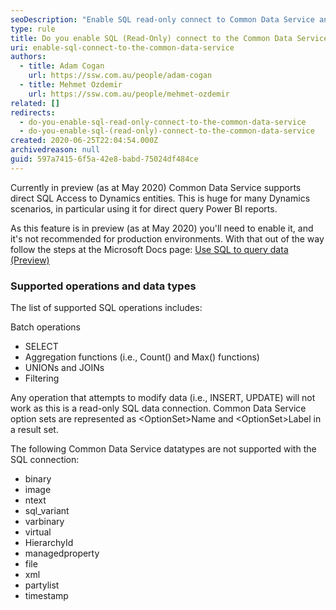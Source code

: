 ```yaml
---
seoDescription: "Enable SQL read-only connect to Common Data Service and unlock direct query Power BI reports with Dynamics entities."
type: rule
title: Do you enable SQL (Read-Only) connect to the Common Data Service?
uri: enable-sql-connect-to-the-common-data-service
authors:
  - title: Adam Cogan
    url: https://ssw.com.au/people/adam-cogan
  - title: Mehmet Ozdemir
    url: https://ssw.com.au/people/mehmet-ozdemir
related: []
redirects:
  - do-you-enable-sql-read-only-connect-to-the-common-data-service
  - do-you-enable-sql-(read-only)-connect-to-the-common-data-service
created: 2020-06-25T22:04:54.000Z
archivedreason: null
guid: 597a7415-6f5a-42e8-babd-75024df484ce
---
```

Currently in preview (as at May 2020) Common Data Service supports direct SQL Access to Dynamics entities. This is huge for many Dynamics scenarios, in particular using it for direct query Power BI reports.

<!--endintro-->

As this feature is in preview (as at May 2020) you'll need to enable it, and it's not recommended for production environments. With that out of the way follow the steps at the Microsoft Docs page: [Use SQL to query data (Preview)](https&#58;//docs.microsoft.com/en-us/powerapps/developer/common-data-service/cds-sql-query)

### Supported operations and data types
The list of supported SQL operations includes:

Batch operations

* SELECT
* Aggregation functions (i.e., Count() and Max() functions)
* UNIONs and JOINs
* Filtering

Any operation that attempts to modify data (i.e., INSERT, UPDATE) will not work as this is a read-only SQL data connection. Common Data Service option sets are represented as &lt;OptionSet&gt;Name and &lt;OptionSet&gt;Label in a result set.

The following Common Data Service datatypes are not supported with the SQL connection:
- binary
- image
- ntext
- sql_variant
- varbinary
- virtual
- HierarchyId
- managedproperty
- file
- xml
- partylist
- timestamp
